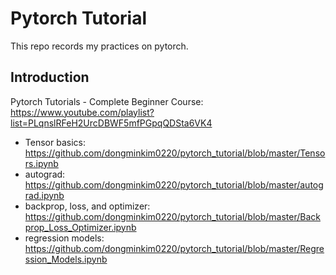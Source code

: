 # Pytorch Tutorial
This repo records my practices on pytorch.

## Introduction
Pytorch Tutorials - Complete Beginner Course: https://www.youtube.com/playlist?list=PLqnslRFeH2UrcDBWF5mfPGpqQDSta6VK4
- Tensor basics: https://github.com/dongminkim0220/pytorch_tutorial/blob/master/Tensors.ipynb
- autograd: https://github.com/dongminkim0220/pytorch_tutorial/blob/master/autograd.ipynb
- backprop, loss, and optimizer: https://github.com/dongminkim0220/pytorch_tutorial/blob/master/Backprop_Loss_Optimizer.ipynb
- regression models: https://github.com/dongminkim0220/pytorch_tutorial/blob/master/Regression_Models.ipynb
